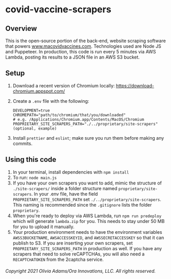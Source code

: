 # covid-vaccine-scrapers

## Overview

This is the open-source portion of the back-end, website scraping software that powers www.macovidvaccines.com. Technologies used are Node JS and Puppeteer. In production, this code is run every 5 minutes via AWS Lambda, posting its results to a JSON file in an AWS S3 bucket.

## Setup

1.  Download a recent version of Chromium locally: https://download-chromium.appspot.com/
1.  Create a `.env` file with the following:

        DEVELOPMENT=true
        CHROMEPATH="path/to/chromium/that/you/downloaded"
        # e.g. /Applications/Chromium.app/Contents/MacOS/Chromium
        PROPRIETARY_SITE_SCRAPERS_PATH="./../proprietary/site-scrapers" (optional, example)

1. Install `prettier` and `eslint`; make sure you run them before making any commits.
## Using this code
1. In your terminal, install dependencies with `npm install`
1. To run: `node main.js`
1. If you have your own scrapers you want to add, mimic the structure of `./site-scrapers/` inside a folder structure named `proprietary/site-scrapers`. In your .env file, have the field `PROPRIETARY_SITE_SCRAPERS_PATH` set `./../proprietary/site-scrapers`. This naming is recommended since the `.gitignore` lists the folder `proprietary`.
1. When you're ready to deploy via AWS Lambda, run `npm run predeploy` which will generate `lambda.zip` for you. This needs to stay under 50 MB for you to upload it manually.
1. Your production environment needs to have the environment variables `AWSS3BUCKETNAME`, `AWSACCESSKEYID`, and `AWSSECRETACCESSKEY` so that it can publish to S3. If you are inserting your own scrapers, set `PROPRIETARY_SITE_SCRAPERS_PATH` in production as well. If you have any scrapers that need to solve reCAPTCHAs, you will also need a `RECAPTCHATOKEN` from the 2captcha service.

###### Copyright 2021 Olivia Adams/Ora Innovations, LLC. All rights reserved.
